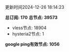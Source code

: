 更新时间2024-12-26 18:14:23

**总订阅: 170**
**总节点: 39573**
- vless节点: 18904
- hysteria2节点: 1

**google ping有效节点: 1056**
